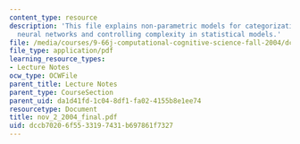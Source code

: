 ```yaml
---
content_type: resource
description: 'This file explains non-parametric models for categorization: exemplars,
  neural networks and controlling complexity in statistical models.'
file: /media/courses/9-66j-computational-cognitive-science-fall-2004/dccb70206f5533197431b697861f7327_nov_2_2004_final.pdf
file_type: application/pdf
learning_resource_types:
- Lecture Notes
ocw_type: OCWFile
parent_title: Lecture Notes
parent_type: CourseSection
parent_uid: da1d41fd-1c04-8df1-fa02-4155b8e1ee74
resourcetype: Document
title: nov_2_2004_final.pdf
uid: dccb7020-6f55-3319-7431-b697861f7327
---
```

